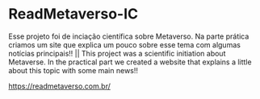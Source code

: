 # ReadMetaverso-IC
Esse projeto foi de inciação científica sobre Metaverso. Na parte prática criamos um site que explica um pouco sobre esse tema com algumas notícias principais!! ||  This project was a scientific initiation about Metaverse. In the practical part we created a website that explains a little about this topic with some main news!!

https://readmetaverso.com.br/
